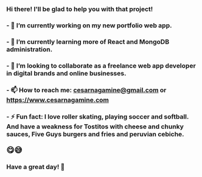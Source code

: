 ### Hi there! I'll be glad to help you with that project!
### 
### - 🔭 I’m currently working on my new portfolio web app.
### - 🌱 I’m currently learning more of React and MongoDB administration.
### - 👯 I’m looking to collaborate as a freelance web app developer in digital brands and online businesses.
### - 📫 How to reach me: cesarnagamine@gmail.com or https://www.cesarnagamine.com
### - ⚡ Fun fact: I love roller skating, playing soccer and softball. And have a weakness for Tostitos with cheese and chunky sauces, Five Guys burgers and fries and peruvian cebiche.<p style="font-size:20px">&#128523;&#128517;</p>

###
### Have a great day! 👋

<!--
**cesarnagamine/cesarnagamine** is a ✨ _special_ ✨ repository because its `README.md` (this file) appears on your GitHub profile.
-->
